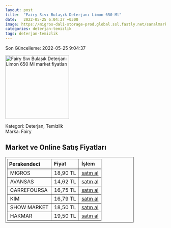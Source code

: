 ```yaml
---
layout: post
title:  "Fairy Sıvı Bulaşık Deterjanı Limon 650 Ml"
date:   2022-05-25 6:04:37 +0300
image: https://migros-dali-storage-prod.global.ssl.fastly.net/sanalmarket/product/30619668/30619668_urundetay-a7cd2c-1650x1650.jpg
categories: deterjan-temizlik
tags: deterjan-temizlik
---
```


Son Güncelleme: 2022-05-25 9:04:37

<img src="https://migros-dali-storage-prod.global.ssl.fastly.net/sanalmarket/product/30619668/30619668_urundetay-a7cd2c-1650x1650.jpg" width="200" alt="Fairy Sıvı Bulaşık Deterjanı Limon 650 Ml market fiyatları" />

Kategori: Deterjan, Temizlik
<br />
Marka: Fairy

<h2>Market ve Online Satış Fiyatları</h2>

<table border="1" style="padding: 5px;width:80%;">
  <tr>
    <td style="padding: 5px;"><strong>Perakendeci</strong></td>
    <td><strong>Fiyat</strong></td>
    <td><strong>İşlem</strong></td>
  </tr>
  <tr>
              <td title="Migros">MIGROS</td>
              <td>18,90 TL</td>
              <td><a title="Migros" target="_blank" href="https://www.migros.com.tr/fairy-sivi-bulasik-deterjani-limon-650-ml-p-1d33814">satın al</a></td>
            </tr><tr>
              <td title="Avansas">AVANSAS</td>
              <td>14,62 TL</td>
              <td><a title="Avansas" target="_blank" href="https://www.avansas.com/fairy-elde-yikama-bulasik-deterjani-limon-650-ml-p-63419">satın al</a></td>
            </tr><tr>
              <td title="CarrefourSA">CARREFOURSA</td>
              <td>16,75 TL</td>
              <td><a title="CarrefourSA" target="_blank" href="https://www.carrefoursa.com/fairy-650-ml-sivi-bulasik-deterjani-limon-p-30020460">satın al</a></td>
            </tr><tr>
              <td title="Kim">KIM</td>
              <td>16,79 TL</td>
              <td><a title="Kim" target="_blank" href="https://www.kimgeldi.com/fairy-sivi-650-ml-limon">satın al</a></td>
            </tr><tr>
              <td title="Show Market">SHOW MARKET</td>
              <td>18,50 TL</td>
              <td><a title="Show Market" target="_blank" href="https://www.showsanal.com/product/fairy-650-ml-sivi-bulasik-deterjani-limon/57f01451-2a4a-4017-b49f-02afbe48ee86">satın al</a></td>
            </tr><tr>
              <td title="Hakmar">HAKMAR</td>
              <td>19,50 TL</td>
              <td><a title="Hakmar" target="_blank" href="https://www.hakmarexpress.com.tr/urun/temizlik-fairy-sivi-bulasik-deterjani-limon-kokulu-650-ml-1">satın al</a></td>
            </tr>
</table>
